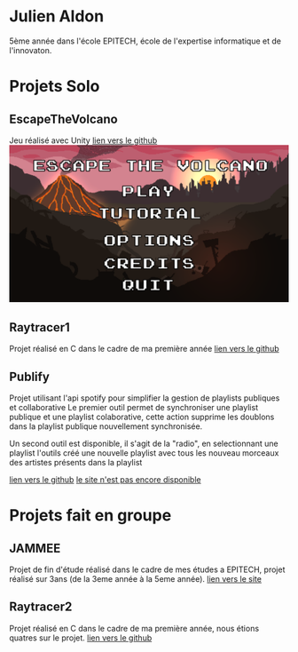 # Julien Aldon
5ème année dans l'école EPITECH, école de l'expertise informatique et de l'innovaton.

# Projets Solo
## EscapeTheVolcano
Jeu réalisé avec Unity [lien vers le github](https://github.com/JulienAldon/EscapeTheVolcano)
![](ressources/Menu.png)

## Raytracer1
Projet réalisé en C dans le cadre de ma première année
[lien vers le github](https://github.com/JulienAldon/Epitech_Raytracer1)

## Publify
Projet utilisant l'api spotify pour simplifier la gestion de playlists publiques et collaborative
Le premier outil permet de synchroniser une playlist publique et une playlist colaborative, cette action supprime les doublons dans la playlist publique nouvellement synchronisée.
![]()

Un second outil est disponible, il s'agit de la "radio", en selectionnant une playlist l'outils créé une nouvelle playlist avec tous les nouveau morceaux des artistes présents dans la playlist
![]()

[lien vers le github](https://github.com/JulienAldon/Publify)
[le site n'est pas encore disponible]()

# Projets fait en groupe

## JAMMEE
Projet de fin d'étude réalisé dans le cadre de mes études a EPITECH, projet réalisé sur 3ans (de la 3eme année à la 5eme année).
[lien vers le site](jammee.io)
![]()

## Raytracer2
Projet réalisé en C dans le cadre de ma première année, nous étions quatres sur le projet.
[lien vers le github](https://github.com/JulienAldon/Epitech_Raytracer2)
![]()

